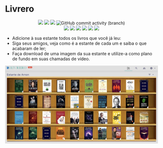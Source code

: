 # Livrero

<p align="center">
<a href="https://livrero.vercel.app"><img src="https://img.shields.io/website?url=https%3A%2F%2Flivrero.vercel.app" /></a>
<img src="https://img.shields.io/github/package-json/v/arnonrdp/Livrero" />
<!-- <img alt="GitHub" src="https://img.shields.io/github/license/arnonrdp/Livrero" /> -->
<img src="https://img.shields.io/github/repo-size/arnonrdp/Livrero" />
<img alt="GitHub commit activity (branch)" src="https://img.shields.io/github/commit-activity/m/arnonrdp/Livrero" />
<br />
<img src="https://img.shields.io/github/package-json/dependency-version/arnonrdp/Livrero/firebase" />
<img src="https://img.shields.io/github/package-json/dependency-version/arnonrdp/Livrero/quasar" />
<img src="https://img.shields.io/github/package-json/dependency-version/arnonrdp/Livrero/vue" />
<img src="https://img.shields.io/github/package-json/dependency-version/arnonrdp/Livrero/vuex" />
<img src="https://img.shields.io/github/package-json/dependency-version/arnonrdp/Livrero/vue-router" />
<img src="https://img.shields.io/github/package-json/dependency-version/arnonrdp/Livrero/vue-i18n" />
</p>

- Adicione à sua estante todos os livros que você já leu:
- Siga seus amigos, veja como é a estante de cada um e saiba o que acabaram de ler;
- Faça download de uma imagem da sua estante e utilize-a como plano de fundo em suas chamadas de vídeo.

<img src="./public/main.jpg" />
